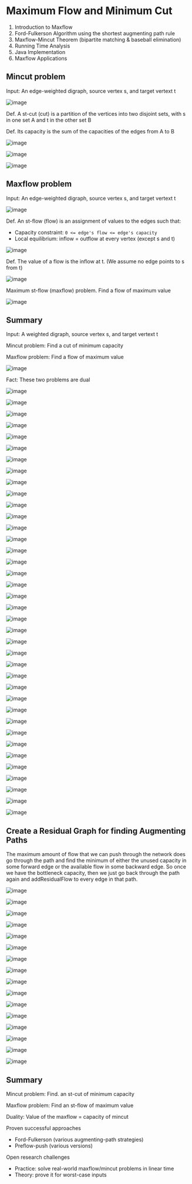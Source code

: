 # Maximum Flow and Minimum Cut

1. Introduction to Maxflow
2. Ford-Fulkerson Algorithm using the shortest augmenting path rule
3. Maxflow-Mincut Theorem (bipartite matching & baseball elimination)
4. Running Time Analysis
5. Java Implementation
6. Maxflow Applications

## Mincut problem

Input: An edge-weighted digraph, source vertex s, and target vertext t

![image](../../media/Maximum-Flow-and-Minimum-Cut-image1.jpg)

Def. A st-cut (cut) is a partition of the vertices into two disjoint sets, with s in one set A and t in the other set B

Def. Its capacity is the sum of the capacities of the edges from A to B

![image](../../media/Maximum-Flow-and-Minimum-Cut-image2.jpg)

![image](../../media/Maximum-Flow-and-Minimum-Cut-image3.jpg)

![image](../../media/Maximum-Flow-and-Minimum-Cut-image4.jpg)

## Maxflow problem

Input: An edge-weighted digraph, source vertex s, and target vertext t

![image](../../media/Maximum-Flow-and-Minimum-Cut-image5.jpg)

Def. An st-flow (flow) is an assignment of values to the edges such that:

- Capacity constraint: `0 <= edge's flow <= edge's capacity`
- Local equilibrium: inflow = outflow at every vertex (except s and t)

![image](../../media/Maximum-Flow-and-Minimum-Cut-image6.jpg)

Def. The value of a flow is the inflow at t. (We assume no edge points to s from t)

![image](../../media/Maximum-Flow-and-Minimum-Cut-image7.jpg)

Maximum st-flow (maxflow) problem. Find a flow of maximum value

![image](../../media/Maximum-Flow-and-Minimum-Cut-image8.jpg)

## Summary

Input: A weighted digraph, source vertex s, and target vertext t

Mincut problem: Find a cut of minimum capacity

Maxflow problem: Find a flow of maximum value

![image](../../media/Maximum-Flow-and-Minimum-Cut-image9.jpg)

Fact: These two problems are dual

![image](../../media/Maximum-Flow-and-Minimum-Cut-image10.jpg)

![image](../../media/Maximum-Flow-and-Minimum-Cut-image11.jpg)

![image](../../media/Maximum-Flow-and-Minimum-Cut-image12.jpg)

![image](../../media/Maximum-Flow-and-Minimum-Cut-image13.jpg)

![image](../../media/Maximum-Flow-and-Minimum-Cut-image14.jpg)

![image](../../media/Maximum-Flow-and-Minimum-Cut-image15.jpg)

![image](../../media/Maximum-Flow-and-Minimum-Cut-image16.jpg)

![image](../../media/Maximum-Flow-and-Minimum-Cut-image17.jpg)

![image](../../media/Maximum-Flow-and-Minimum-Cut-image18.jpg)

![image](../../media/Maximum-Flow-and-Minimum-Cut-image19.jpg)

![image](../../media/Maximum-Flow-and-Minimum-Cut-image20.jpg)

![image](../../media/Maximum-Flow-and-Minimum-Cut-image21.jpg)

![image](../../media/Maximum-Flow-and-Minimum-Cut-image22.jpg)

![image](../../media/Maximum-Flow-and-Minimum-Cut-image23.jpg)

![image](../../media/Maximum-Flow-and-Minimum-Cut-image24.jpg)

![image](../../media/Maximum-Flow-and-Minimum-Cut-image25.jpg)

![image](../../media/Maximum-Flow-and-Minimum-Cut-image26.jpg)

![image](../../media/Maximum-Flow-and-Minimum-Cut-image27.jpg)

![image](../../media/Maximum-Flow-and-Minimum-Cut-image28.jpg)

![image](../../media/Maximum-Flow-and-Minimum-Cut-image29.jpg)

![image](../../media/Maximum-Flow-and-Minimum-Cut-image30.jpg)

![image](../../media/Maximum-Flow-and-Minimum-Cut-image31.jpg)

![image](../../media/Maximum-Flow-and-Minimum-Cut-image32.jpg)

![image](../../media/Maximum-Flow-and-Minimum-Cut-image33.jpg)

![image](../../media/Maximum-Flow-and-Minimum-Cut-image34.jpg)

![image](../../media/Maximum-Flow-and-Minimum-Cut-image35.jpg)

![image](../../media/Maximum-Flow-and-Minimum-Cut-image36.jpg)

![image](../../media/Maximum-Flow-and-Minimum-Cut-image37.jpg)

![image](../../media/Maximum-Flow-and-Minimum-Cut-image38.jpg)

![image](../../media/Maximum-Flow-and-Minimum-Cut-image39.jpg)

![image](../../media/Maximum-Flow-and-Minimum-Cut-image40.jpg)

![image](../../media/Maximum-Flow-and-Minimum-Cut-image41.jpg)

![image](../../media/Maximum-Flow-and-Minimum-Cut-image42.jpg)

![image](../../media/Maximum-Flow-and-Minimum-Cut-image43.jpg)

![image](../../media/Maximum-Flow-and-Minimum-Cut-image44.jpg)

![image](../../media/Maximum-Flow-and-Minimum-Cut-image45.jpg)

![image](../../media/Maximum-Flow-and-Minimum-Cut-image46.jpg)

![image](../../media/Maximum-Flow-and-Minimum-Cut-image47.jpg)

## Create a Residual Graph for finding Augmenting Paths

The maximum amount of flow that we can push through the network does go through the path and find the minimum of either the unused capacity in some forward edge or the available flow in some backward edge. So once we have the bottleneck capacity, then we just go back through the path again and addResidualFlow to every edge in that path.

![image](../../media/Maximum-Flow-and-Minimum-Cut-image48.jpg)

![image](../../media/Maximum-Flow-and-Minimum-Cut-image49.jpg)

![image](../../media/Maximum-Flow-and-Minimum-Cut-image50.jpg)

![image](../../media/Maximum-Flow-and-Minimum-Cut-image51.jpg)

![image](../../media/Maximum-Flow-and-Minimum-Cut-image52.jpg)

![image](../../media/Maximum-Flow-and-Minimum-Cut-image53.jpg)

![image](../../media/Maximum-Flow-and-Minimum-Cut-image54.jpg)

![image](../../media/Maximum-Flow-and-Minimum-Cut-image55.jpg)

![image](../../media/Maximum-Flow-and-Minimum-Cut-image56.jpg)

![image](../../media/Maximum-Flow-and-Minimum-Cut-image57.jpg)

![image](../../media/Maximum-Flow-and-Minimum-Cut-image58.jpg)

![image](../../media/Maximum-Flow-and-Minimum-Cut-image59.jpg)

![image](../../media/Maximum-Flow-and-Minimum-Cut-image60.jpg)

![image](../../media/Maximum-Flow-and-Minimum-Cut-image61.jpg)

![image](../../media/Maximum-Flow-and-Minimum-Cut-image62.jpg)

![image](../../media/Maximum-Flow-and-Minimum-Cut-image63.jpg)

## Summary

Mincut problem: Find. an st-cut of minimum capacity

Maxflow problem: Find an st-flow of maximum value

Duality: Value of the maxflow = capacity of mincut

Proven successful approaches

- Ford-Fulkerson (various augmenting-path strategies)
- Preflow-push (various versions)

Open research challenges

- Practice: solve real-world maxflow/mincut problems in linear time
- Theory: prove it for worst-case inputs
